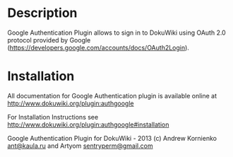 Description
==========
Google Authentication Plugin allows to sign in to DokuWiki 
using OAuth 2.0 protocol provided by Google 
(https://developers.google.com/accounts/docs/OAuth2Login).


Installation
==========
All documentation for Google Authentication plugin 
is available online at http://www.dokuwiki.org/plugin:authgoogle

For Installation Instructions see
http://www.dokuwiki.org/plugin:authgoogle#installation

Google Authentication Plugin for DokuWiki - 2013 (c) Andrew Kornienko <ant@kaula.ru>
                                                     and Artyom <sentryperm@gmail.com>
